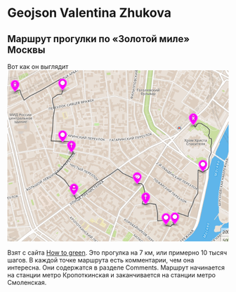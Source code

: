 # Geojson Valentina Zhukova
## Маршрут прогулки по «Золотой миле» Москвы
Вот как он выглядит
![Маршрут](route.png)

Взят с сайта [How to green](https://howtogreen.ru/posts/754-route-in-moscow-1/).
Это прогулка на 7 км, или примерно 10 тысяч шагов. В каждой точке маршрута есть комментарии, чем она интересна. Они содержатся в разделе Comments. Маршрут начинается на станции метро Кропоткинская и заканчивается на станции метро Смоленская.  
  
